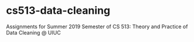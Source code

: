 # cs513-data-cleaning
Assignments for Summer 2019 Semester of CS 513: Theory and Practice of Data Cleaning @ UIUC
